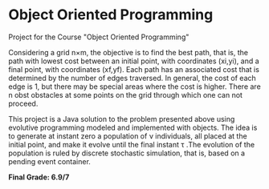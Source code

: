 # Object Oriented Programming
Project for the Course "Object Oriented Programming"

Considering a grid n×m, the objective is to find the best path, that is, the path with lowest cost between
an initial point, with coordinates (xi,yi), and a final point, with coordinates (xf,yf).
Each path has an associated cost that is determined by the number of edges traversed. In general, the
cost of each edge is 1, but there may be special areas where the cost is higher. There are n obst
obstacles at some points on the grid through which one can not proceed.

This project is a Java solution to the problem presented above using evolutive programming modeled and implemented with objects. The idea is to generate at instant zero a population of ν individuals, all placed at the initial point, and make it evolve until the final instant τ .The evolution of the population is ruled by discrete stochastic simulation, that is, based on a pending event container.

**Final Grade: 6.9/7**
